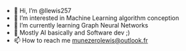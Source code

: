 - 👋 Hi, I’m @llewis257
- 👀 I’m interested in Machine Learning algorithm conception
- 🌱 I’m currently learning Graph Neural Networks
- 💞️ Mostly AI basically and Software dev ;)
- 📫 How to reach me munezerolewis@outlook.fr

<!---
llewis257/llewis257 is a ✨ special ✨ repository because its `README.md` (this file) appears on your GitHub profile.
You can click the Preview link to take a look at your changes.
--->
